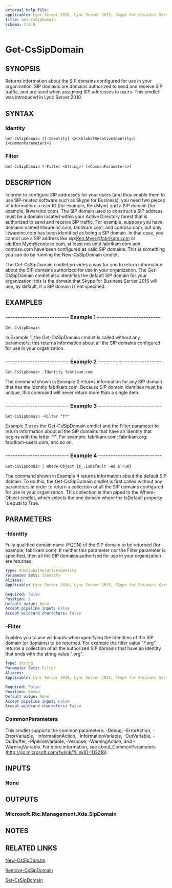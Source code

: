 ```yaml
---
external help file: 
applicable: Lync Server 2010, Lync Server 2013, Skype for Business Server 2015
title: Get-CsSipDomain
schema: 2.0.0
---
```


# Get-CsSipDomain

## SYNOPSIS
Returns information about the SIP domains configured for use in your organization.
SIP domains are domains authorized to send and receive SIP traffic, and are used when assigning SIP addresses to users.
This cmdlet was introduced in Lync Server 2010.


## SYNTAX

### Identity
```
Get-CsSipDomain [[-Identity] <XdsGlobalRelativeIdentity>] [<CommonParameters>]
```

### Filter
```
Get-CsSipDomain [-Filter <String>] [<CommonParameters>]
```

## DESCRIPTION
In order to configure SIP addresses for your users (and thus enable them to use SIP-related software such as Skype for Business), you need two pieces of information: a user ID (for example, Ken.Myer) and a SIP domain (for example, litwareinc.com).
The SIP domain used to construct a SIP address must be a domain located within your Active Directory forest that is authorized to send and receive SIP traffic.
For example, suppose you have domains named litwareinc.com, fabrikam.com, and contoso.com, but only litwareinc.com has been identified as being a SIP domain.
In that case, you cannot use a SIP address like sip:Ken.Myer@fabrikam.com or sip:Ken.Myer@contoso.com, at least not until fabrikam.com and contoso.com have been configured as valid SIP domains.
This is something you can do by running the New-CsSipDomain cmdlet.

The Get-CsSipDomain cmdlet provides a way for you to return information about the SIP domains authorized for use in your organization.
The Get-CsSipDomain cmdlet also identifies the default SIP domain for your organization; this is the domain that Skype for Business Server 2015 will use, by default, if a SIP domain is not specified.


## EXAMPLES

### -------------------------- Example 1 --------------------------
```
Get-CsSipDomain
```

In Example 1, the Get-CsSipDomain cmdlet is called without any parameters; this returns information about all the SIP domains configured for use in your organization.

### -------------------------- Example 2 --------------------------
```
Get-CsSipDomain -Identity fabrikam.com
```

The command shown in Example 2 returns information for any SIP domain that has the Identity fabrikam.com.
Because SIP domain Identities must be unique, this command will never return more than a single item.

### -------------------------- Example 3 --------------------------
```
Get-CsSipDomain -Filter "f*"
```

Example 3 uses the Get-CsSipDomain cmdlet and the Filter parameter to return information about all the SIP domains that have an Identity that begins with the letter "f".
For example: fabrikam.com; fabrikam.org; fabrikam-users.com; and so on.

### -------------------------- Example 4 --------------------------
```
Get-CsSipDomain | Where-Object {$_.IsDefault -eq $True}
```

The command shown in Example 4 returns information about the default SIP domain.
To do this, the Get-CsSipDomain cmdlet is first called without any parameters in order to return a collection of all the SIP domains configured for use in your organization.
This collection is then piped to the Where-Object cmdlet, which selects the one domain where the IsDefault property is equal to True.


## PARAMETERS

### -Identity
Fully qualified domain name (FQDN) of the SIP domain to be returned (for example, fabrikam.com).
If neither this parameter nor the Filter parameter is specified, then all the SIP domains authorized for use in your organization are returned.

```yaml
Type: XdsGlobalRelativeIdentity
Parameter Sets: Identity
Aliases: 
Applicable: Lync Server 2010, Lync Server 2013, Skype for Business Server 2015

Required: False
Position: 2
Default value: None
Accept pipeline input: False
Accept wildcard characters: False
```

### -Filter
Enables you to use wildcards when specifying the Identities of the SIP domain (or domains) to be returned.
For example the filter value "*.org" returns a collection of all the authorized SIP domains that have an Identity that ends with the string value ".org".

```yaml
Type: String
Parameter Sets: Filter
Aliases: 
Applicable: Lync Server 2010, Lync Server 2013, Skype for Business Server 2015

Required: False
Position: Named
Default value: None
Accept pipeline input: False
Accept wildcard characters: False
```

### CommonParameters
This cmdlet supports the common parameters: -Debug, -ErrorAction, -ErrorVariable, -InformationAction, -InformationVariable, -OutVariable, -OutBuffer, -PipelineVariable, -Verbose, -WarningAction, and -WarningVariable. For more information, see about_CommonParameters (http://go.microsoft.com/fwlink/?LinkID=113216).


## INPUTS

### None


## OUTPUTS

### Microsoft.Rtc.Management.Xds.SipDomain


## NOTES


## RELATED LINKS

[New-CsSipDomain](New-CsSipDomain.md)

[Remove-CsSipDomain](Remove-CsSipDomain.md)

[Set-CsSipDomain](Set-CsSipDomain.md)
